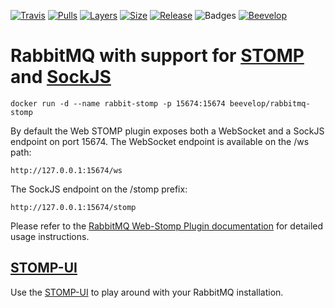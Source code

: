 [![Travis](https://shields.beevelop.com/travis/beevelop/docker-rabbitmq-stomp.svg?style=flat-square)](https://travis-ci.org/beevelop/docker-rabbitmq-stomp)
[![Pulls](https://shields.beevelop.com/docker/pulls/beevelop/rabbitmq-stomp.svg?style=flat-square)](https://links.beevelop.com/d-rabbitmq-stomp)
[![Layers](https://shields.beevelop.com/docker/image/layers/beevelop/rabbitmq-stomp/latest.svg?style=flat-square)](https://links.beevelop.com/d-rabbitmq-stomp)
[![Size](https://shields.beevelop.com/docker/image/size/beevelop/rabbitmq-stomp/latest.svg?style=flat-square)](https://links.beevelop.com/d-rabbitmq-stomp)
[![Release](https://shields.beevelop.com/github/release/beevelop/docker-rabbitmq-stomp.svg?style=flat-square)](https://github.com/beevelop/docker-rabbitmq-stomp/releases)
![Badges](https://shields.beevelop.com/badge/badges-7-brightgreen.svg?style=flat-square)
[![Beevelop](https://links.beevelop.com/honey-badge)](https://beevelop.com)

# RabbitMQ with support for [STOMP](https://stomp.github.io/) and [SockJS](https://github.com/sockjs)

```
docker run -d --name rabbit-stomp -p 15674:15674 beevelop/rabbitmq-stomp
```

By default the Web STOMP plugin exposes both a WebSocket and a SockJS endpoint on port 15674. The WebSocket endpoint is available on the /ws path:
```
http://127.0.0.1:15674/ws
```
The SockJS endpoint on the /stomp prefix:
```
http://127.0.0.1:15674/stomp
```

Please refer to the [RabbitMQ Web-Stomp Plugin documentation](https://www.rabbitmq.com/web-stomp.html#usage) for detailed usage instructions.

## [STOMP-UI](https://beevelop.github.io/stomp-ui/)
Use the [STOMP-UI](https://beevelop.github.io/stomp-ui/) to play around with your RabbitMQ installation.
